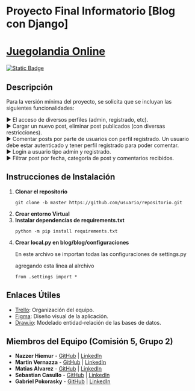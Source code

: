 <!DOCTYPE html>
<html lang="es">
<head>
    <meta charset="UTF-8">
    <meta name="viewport" content="width=device-width, initial-scale=1.0">
    <h1>Proyecto Final Informatorio  [Blog con Django]</h1>
</head>
<div>
    <h1> <a href="https://nazzer.pythonanywhere.com/">Juegolandia Online</a></h1>
</div>
<div>
    <a href="https://github.com/Casullo/FINAL_PRO/branches" target="_blank">
        <img alt="Static Badge" src="https://img.shields.io/badge/Ramas_Creadas-repo_final-blue?style=social&link=https%3A%2F%2Fgithub.com%2FCasullo%2FFINAL_PRO%2Fbranches">
    </a>
</div>
<body>
    <h2>Descripción</h2>
    <p>Para la versión mínima del proyecto, se solicita que se incluyan las siguientes funcionalidades:</p>
  <d1>
        <dt>▶ El acceso de diversos perfiles (admin, registrado, etc).<dt>
        <dt>▶ Cargar un nuevo post, eliminar post publicados (con diversas restricciones).</dt>
        <dt>▶ Comentar posts por parte de usuarios con perfil registrado. Un usuario debe estar autenticado y tener perfil registrado para poder comentar. </dt>
        <dt>▶ Login a usuario tipo admin y registrado.</dt>
        <dt>▶ Filtrar post por fecha, categoría de post y comentarios recibidos.</dt>
    </d1>
    <h2>Instrucciones de Instalación</h2>
    <ol>
        <li><strong>Clonar el repositorio</strong>
            <pre><code>git clone -b master https://github.com/usuario/repositorio.git</code></pre></li>
  <li><strong>Crear entorno Virtual</strong></li>
  <li><strong>Instalar dependencias de requirements.txt</strong></li>
      <pre><code>python -m pip install requirements.txt</code></pre>
      <li><strong>Crear local.py en blog/blog/configuraciones</strong></li>
      <p>En este archivo se importan todas las configuraciones de settings.py</p>
      <p>agregando esta linea al alrchivo</p>
      <pre><code>from .settings import *</code></pre>
    </ol>
    <h2>Enlaces Útiles</h2>
    <ul>
        <li><a href="https://trello.com/invite/b/66e60fea32b2afaa85c8d813/ATTIbcfa5428efcc4202bbba1f19393e00a9DF5E8464/proyecto-final-grupo-2-comi-5">Trello</a>: Organización del equipo.</li>
        <li><a href="https://www.figma.com/design/XFB2EEGldFwfuwshqq2IZw/PROYECTO-FINAL?node-id=0-1&t=nFI6KJq4wJv3pd7X-1">Figma</a>: Diseño visual de la aplicación.</li>
        <li><a href="https://drive.google.com/file/d/1jFNxLm-oQZ_m4YIyr-qxQcYB-ZWW4eV3/view?usp=drive_link">Draw.io</a>: Modelado entidad-relación de las bases de datos.</li>
    </ul>
    <h2>Miembros del Equipo (Comisión 5, Grupo 2)</h2>
    <ul>
        <li><strong>Nazzer Hiemur</strong> - <a href="https://github.com/nazhiemur">GitHub</a> | <a href="#">LinkedIn</a></li>
        <li><strong>Martin Vernazza</strong> - <a href="https://github.com/martinvernazza42">GitHub</a> | <a href="#">LinkedIn</a></li>
        <li><strong>Matias Alvarez</strong> - <a href="https://github.com/AlvMati">GitHub</a> | <a href="#">LinkedIn</a></li>
        <li><strong>Sebastian Casullo</strong> - <a href="https://github.com/Casullo">GitHub</a> | <a href="#">LinkedIn</a></li>
        <li><strong>Gabriel Pokorasky</strong> - <a href="https://github.com/GabiPoko">GitHub</a> | <a href="#">LinkedIn</a></li>
    </ul>
</body>
</html>
